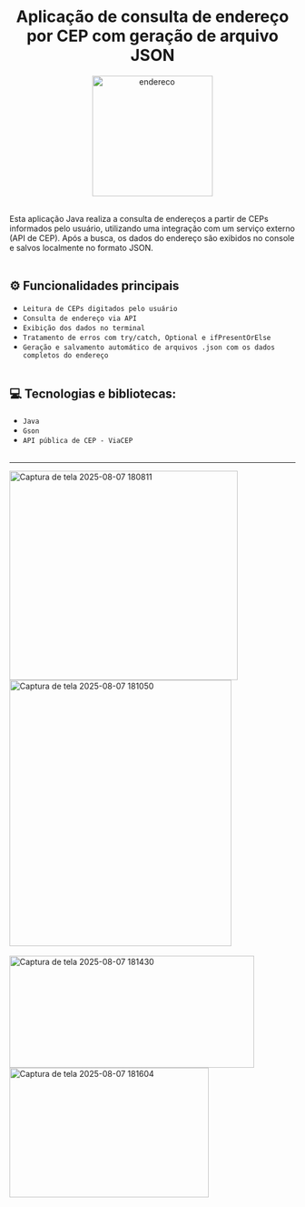 <h1 align="center">Aplicação de consulta de endereço por CEP com geração de arquivo JSON</h1>

<div align="center">
  <img width="212" height="212" alt="endereco" src="https://github.com/user-attachments/assets/d1004f67-287e-4afb-b623-a46124fce547"/>
</div><br>

Esta aplicação Java realiza a consulta de endereços a partir de CEPs informados pelo usuário, utilizando uma integração com um serviço externo (API de CEP). 
Após a busca, os dados do endereço são exibidos no console e salvos localmente no formato JSON.<br><br>

## :gear: Funcionalidades principais
- `Leitura de CEPs digitados pelo usuário`
- `Consulta de endereço via API`
- `Exibição dos dados no terminal`
- `Tratamento de erros com try/catch, Optional e ifPresentOrElse`
- `Geração e salvamento automático de arquivos .json com os dados completos do endereço`<br><br>

## :computer: Tecnologias e bibliotecas:
- `Java`
- `Gson`
- `API pública de CEP - ViaCEP`<br><br>
***

<img width="402" height="368" alt="Captura de tela 2025-08-07 180811" src="https://github.com/user-attachments/assets/2bf8b4ed-c681-46d5-be55-c8179235312f" />
<img width="391" height="468" alt="Captura de tela 2025-08-07 181050" src="https://github.com/user-attachments/assets/90765c30-98c6-4f11-ae39-93bd48a1c9dd" /><br><br>
<img width="431" height="197" alt="Captura de tela 2025-08-07 181430" src="https://github.com/user-attachments/assets/748d0d15-3379-42fa-8d3a-f7fc80345000" />
<img width="351" height="228" alt="Captura de tela 2025-08-07 181604" src="https://github.com/user-attachments/assets/d11e1389-17be-4f65-bfd9-839d9d73d6e3" /><br>
